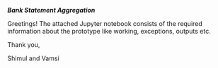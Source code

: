 *********Bank Statement Aggregation*********

Greetings!
The attached Jupyter notebook consists of the required information about the prototype like working, exceptions, outputs etc. 

Thank you,

Shimul and Vamsi 

